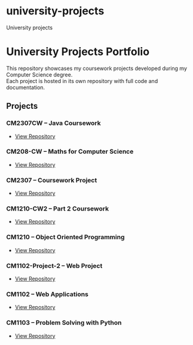 # university-projects
University projects
# University Projects Portfolio

This repository showcases my coursework projects developed during my Computer Science degree.  
Each project is hosted in its own repository with full code and documentation.  

## Projects

### CM2307CW – Java Coursework
- [View Repository](https://github.com/c23025758/CM2307CW)

### CM208-CW – Maths for Computer Science
- [View Repository](https://github.com/c23025758/CM208-CW)

### CM2307 – Coursework Project
- [View Repository](https://github.com/c23025758/CM2307)

### CM1210-CW2 – Part 2 Coursework
- [View Repository](https://github.com/c23025758/CM1210-CW2)

### CM1210 – Object Oriented Programming
- [View Repository](https://github.com/c23025758/CM1210)

### CM1102-Project-2 – Web Project
- [View Repository](https://github.com/c23025758/CM1102-Project-2)

### CM1102 – Web Applications
- [View Repository](https://github.com/c23025758/CM1102)

### CM1103 – Problem Solving with Python
- [View Repository](https://github.com/c23025758/CM1103)
